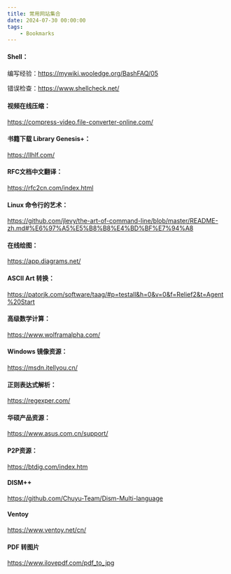 ```yaml
---
title: 常用网站集合
date: 2024-07-30 00:00:00
tags:
    - Bookmarks
---
```


####	Shell：

编写经验：https://mywiki.wooledge.org/BashFAQ/05

错误检查：https://www.shellcheck.net/



####	视频在线压缩：

https://compress-video.file-converter-online.com/



####	书籍下载 Library Genesis+：

https://llhlf.com/



####	RFC文档中文翻译：

https://rfc2cn.com/index.html



####	Linux 命令行的艺术：

https://github.com/jlevy/the-art-of-command-line/blob/master/README-zh.md#%E6%97%A5%E5%B8%B8%E4%BD%BF%E7%94%A8



####	在线绘图：

https://app.diagrams.net/



####	ASCII Art 转换：

https://patorjk.com/software/taag/#p=testall&h=0&v=0&f=Relief2&t=Agent%20Start



####	高级数学计算：

https://www.wolframalpha.com/



####	Windows 镜像资源：

https://msdn.itellyou.cn/



####	正则表达式解析：

https://regexper.com/



####	华硕产品资源：

https://www.asus.com.cn/support/



####	P2P资源：

https://btdig.com/index.htm



####    DISM++
https://github.com/Chuyu-Team/Dism-Multi-language



####    Ventoy
https://www.ventoy.net/cn/



####    PDF 转图片
https://www.ilovepdf.com/pdf_to_jpg



